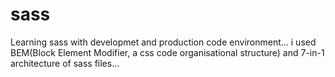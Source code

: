 # sass
Learning sass with developmet and production code environment... i used BEM(Block Element Modifier, a css code organisational structure) and 7-in-1 architecture of sass files...
